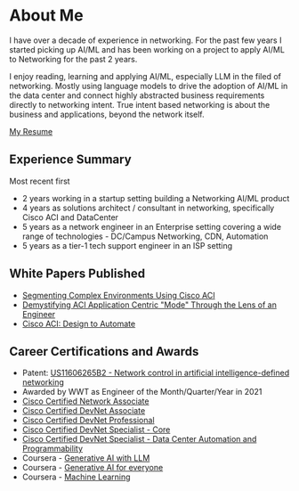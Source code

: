 # About Me

I have over a decade of experience in networking. For the past few years I started picking up AI/ML and has been working on a project to apply AI/ML to Networking for the past 2 years.

I enjoy reading, learning and applying AI/ML, especially LLM in the filed of networking. Mostly using language models to drive the adoption of AI/ML in the data center and connect highly abstracted business requirements directly to networking intent. True intent based networking is about the business and applications, beyond the network itself.

[My Resume](files/Peter_Zhang_Resume.pdf)

## Experience Summary
Most recent first
* 2 years working in a startup setting building a Networking AI/ML product
* 4 years as solutions architect / consultant in networking, specifically Cisco ACI and DataCenter
* 5 years as a network engineer in an Enterprise setting covering a wide range of technologies - DC/Campus Networking, CDN, Automation
* 5 years as a tier-1 tech support engineer in an ISP setting

## White Papers Published
* [Segmenting Complex Environments Using Cisco ACI](https://www.wwt.com/article/segmenting-complex-environments-using-cisco-aci)
* [Demystifying ACI Application Centric "Mode" Through the Lens of an Engineer](https://www.wwt.com/article/demystifying-aci-application-centric-mode-through-the-lens-of-an-engineer)
* [Cisco ACI: Design to Automate](https://www.wwt.com/article/cisco-aci-design-to-automate)

## Career Certifications and Awards

* Patent: [US11606265B2 - Network control in artificial intelligence-defined networking
](https://patents.google.com/patent/US11606265B2/en?oq=US-11606265-B2)
* Awarded by WWT as Engineer of the Month/Quarter/Year in 2021
* [Cisco Certified Network Associate](https://www.credly.com/badges/715f445c-1e76-4484-a1c0-87f32ba0af64/public_url)
* [Cisco Certified DevNet Associate](https://www.credly.com/badges/ff21ab32-05d3-4626-865f-1dbde97f54e6/public_url)
* [Cisco Certified DevNet Professional](https://www.credly.com/badges/c50060d3-3cdd-494a-b867-5276fc072746/public_url)
* [Cisco Certified DevNet Specialist - Core](https://www.credly.com/badges/3d7c3a09-c53e-4f16-8bb0-4efe4ae24d21/public_url)
* [Cisco Certified DevNet Specialist - Data Center Automation and Programmability](https://www.credly.com/badges/b848c469-8146-4f99-8769-dbcb17299a79/public_url)
* Coursera - [Generative AI with LLM](https://www.coursera.org/account/accomplishments/certificate/NCKHBVKWMXZS)
* Coursera - [Generative AI for everyone](https://www.coursera.org/account/accomplishments/certificate/TE35RS4A3HT2)
* Coursera - [Machine Learning](https://www.coursera.org/account/accomplishments/verify/VBPNU6BPFM2D)